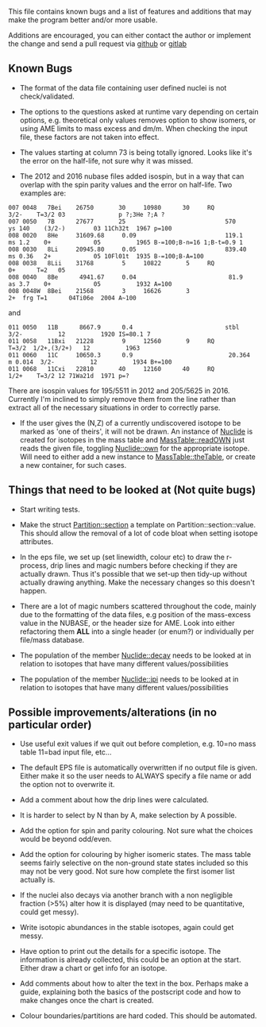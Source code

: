 This file contains known bugs and a list of features and additions that may make the program better and/or more usable.

Additions are encouraged, you can either contact the author or implement the change and send a pull request via [github](https://github.com/php1ic/inch) or [gitlab](https://gitlab.com/php1ic/inch)

## Known Bugs

- The format of the data file containing user defined nuclei is not check/validated.

- The options to the questions asked at runtime vary depending on certain options, e.g. theoretical only values removes option to show isomers, or using AME limits to mass excess and dm/m.
When checking the input file, these factors are not taken into effect.

- The values starting at column 73 is being totally ignored. Looks like it's the error on the half-life, not sure why it was missed.

- The 2012 and 2016 nubase files added isospin, but in a way that can overlap with the spin parity values and the error on half-life.
Two examples are:

```
007 0048   7Bei    26750       30     10980      30     RQ                     3/2-    T=3/2 03               p ?;3He ?;A ?
007 0050   7B      27677       25                            570     ys 140    (3/2-)        03 11Ch32t  1967 p=100
008 0020   8He     31609.68     0.09                         119.1   ms 1.2    0+            05          1965 B-=100;B-n=16 1;B-t=0.9 1
008 0030   8Li     20945.80     0.05                         839.40  ms 0.36   2+            05 10Fl01t  1935 B-=100;B-A=100
008 0038   8Lii    31768        5     10822       5     RQ                     0+      T=2   05
008 0040   8Be      4941.67     0.04                          81.9   as 3.7    0+            05          1932 A=100
008 0048W  8Bei    21568        3     16626       3                            2+  frg T=1      04Ti06e  2004 A~100
```
and
```
011 0050   11B      8667.9      0.4                          stbl              3/2-          12          1920 IS=80.1 7
011 0058   11Bxi   21228        9     12560       9     RQ              T=3/2  1/2+,(3/2+)   12          1963
011 0060   11C     10650.3      0.9                           20.364  m 0.014  3/2-          12          1934 B+=100
011 0068   11Cxi   22810       40     12160      40     RQ                     1/2+    T=3/2 12 71Wa21d  1971 p=?
```
There are isospin values for 195/5511 in 2012 and 205/5625 in 2016.
Currently I'm inclined to simply remove them from the line rather than extract all of the necessary situations in order to correctly parse.

- If the user gives the (N,Z) of a currently undiscovered isotope to be marked as 'one of theirs', it will not be drawn.
An instance of [Nuclide](include/nuclide.cpp) is created for isotopes in the mass table and [MassTable::readOWN](src/massTable.cpp#L185) just reads the given file, toggling [Nuclide::own](include/nuclide.hpp#L72) for the appropriate isotope.
Will need to either add a new instance to [MassTable::theTable](include/massTable.hpp#L51), or create a new container, for such cases.

## Things that need to be looked at (Not quite bugs)

- Start writing tests.

- Make the struct [Partition::section](src/partition.hpp#L35) a template on Partition::section::value.
This should allow the removal of a lot of code bloat when setting isotope attributes.

- In the eps file, we set up (set linewidth, colour etc) to draw the r-process, drip lines and magic numbers before checking if they are actually drawn.
Thus it's possible that we set-up then tidy-up without actually drawing anything.
Make the necessary changes so this doesn't happen.

- There are a lot of magic numbers scattered throughout the code, mainly due to the formatting of the data files, e.g position of the mass-excess value in the NUBASE, or the header size for AME.
Look into either refactoring them **ALL** into a single header (or enum?) or individually per file/mass database.

- The population of the member [Nuclide::decay](src/nuclide.cpp#L437) needs to be looked at in relation to isotopes that have many different values/possibilities

- The population of the member [Nuclide::jpi](src/nuclide.cpp#L87) needs to be looked at in relation to isotopes that have many different values/possibilities

## Possible improvements/alterations (in no particular order)

- Use useful exit values if we quit out before completion, e.g. 10=no mass table 11=bad input file, etc...

- The default EPS file is automatically overwritten if no output file is given.
Either make it so the user needs to ALWAYS specify a file name or add the option not to overwrite it.

- Add a comment about how the drip lines were calculated.

- It is harder to select by N than by A, make selection by A possible.

- Add the option for spin and parity colouring.
Not sure what the choices would be beyond odd/even.

- Add the option for colouring by higher isomeric states.
The mass table seems fairly selective on the non-ground state states included so this may not be very good.
Not sure how complete the first isomer list actually is.

- If the nuclei also decays via another branch with a non negligible fraction (>5%) alter how it is displayed (may need to be quantitative, could get messy).

- Write isotopic abundances in the stable isotopes, again could get messy.

- Have option to print out the details for a specific isotope.
The information is already collected, this could be an option at the start.
Either draw a chart or get info for an isotope.

- Add comments about how to alter the text in the box.
Perhaps make a guide, explaining both the basics of the postscript code and how to make changes once the chart is created.

- Colour boundaries/partitions are hard coded.
This should be automated.
